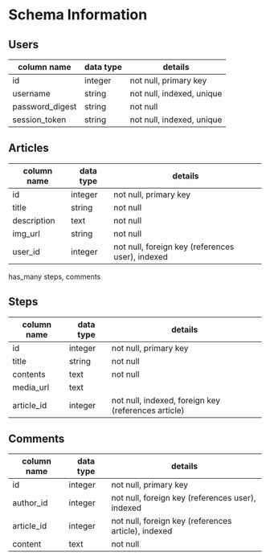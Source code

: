 # Schema Information

## Users
column name     | data type | details
----------------|-----------|-----------------------
id              | integer   | not null, primary key
username        | string    | not null, indexed, unique
password_digest | string    | not null
session_token   | string    | not null, indexed, unique

## Articles
column name  | data type | details
-------------|-----------|-----------------------
id           | integer   | not null, primary key
title        | string    | not null
description  | text      | not null
img_url      | string    | not null
user_id      | integer   | not null, foreign key (references user), indexed

has_many steps, comments

## Steps
column name  | data type | details
-------------|-----------|-----------------------
id           | integer   | not null, primary key
title        | string    | not null
contents     | text      | not null
media_url    | text      | 
article_id   | integer   | not null, indexed, foreign key (references article)

## Comments

column name  | data type | details
-------------|-----------|-----------------------
id           | integer   | not null, primary key
author_id    | integer   | not null, foreign key (references user), indexed
article_id   | integer   | not null, foreign key (references article), indexed
content      | text      | not null

